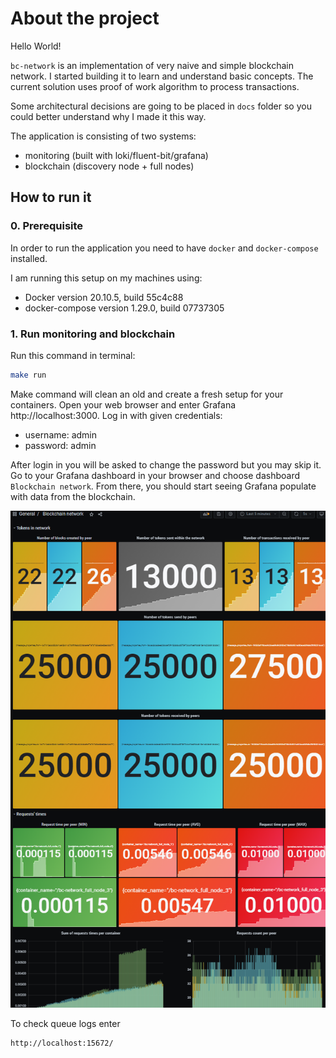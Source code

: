 # About the project

Hello World!

`bc-network` is an implementation of very naive and simple blockchain network. I started building it to learn and understand basic concepts. The current solution uses proof of work algorithm to process transactions.

Some architectural decisions are going to be placed in `docs` folder so you could better understand why I made it this way.

The application is consisting of two systems:
* monitoring (built with loki/fluent-bit/grafana)
* blockchain (discovery node + full nodes)

## How to run it

### 0. Prerequisite

In order to run the application you need to have `docker` and `docker-compose` installed.

I am running this setup on my machines using:
* Docker version 20.10.5, build 55c4c88
* docker-compose version 1.29.0, build 07737305

### 1. Run monitoring and blockchain

Run this command in terminal:
```sh
make run
```
Make command will clean an old and create a fresh setup for your containers.
Open your web browser and enter Grafana http://localhost:3000. Log in with given credentials:
* username: admin
* password: admin

After login in you will be asked to change the password but you may skip it. Go to your
Grafana dashboard in your browser and choose dashboard `Blockchain network`. From there, you should
start seeing Grafana populate with data from the blockchain.

![dashboard image](docs/images/dashboard.png "Dashboard")

To check queue logs enter

```
http://localhost:15672/
```
